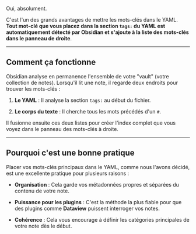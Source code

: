 
Oui, absolument.

C'est l'un des grands avantages de mettre les mots-clés dans le YAML. **Tout mot-clé que vous placez dans la section `tags:` du YAML est automatiquement détecté par Obsidian et s'ajoute à la liste des mots-clés dans le panneau de droite**.

---

## Comment ça fonctionne

Obsidian analyse en permanence l'ensemble de votre "vault" (votre collection de notes). Lorsqu'il lit une note, il regarde deux endroits pour trouver les mots-clés :

1. **Le YAML** : Il analyse la section `tags:` au début du fichier.
    
2. **Le corps du texte** : Il cherche tous les mots précédés d'un `#`.
    

Il fusionne ensuite ces deux listes pour créer l'index complet que vous voyez dans le panneau des mots-clés à droite.

---

## Pourquoi c'est une bonne pratique

Placer vos mots-clés principaux dans le YAML, comme nous l'avons décidé, est une excellente pratique pour plusieurs raisons :

- **Organisation** : Cela garde vos métadonnées propres et séparées du contenu de votre note.
    
- **Puissance pour les plugins** : C'est la méthode la plus fiable pour que des plugins comme **Dataview** puissent interroger vos notes.
    
- **Cohérence** : Cela vous encourage à définir les catégories principales de votre note dès le début.